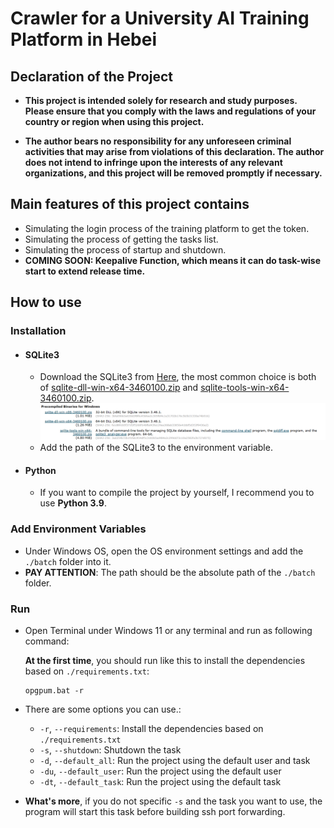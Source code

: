 # Crawler for a University AI Training Platform in Hebei

## Declaration of the Project

- **This project is intended solely for research and study purposes. Please ensure that you comply with the laws and
  regulations of your country or region when using this project.**

- **The author bears no responsibility for any unforeseen criminal activities that may arise from violations of this
  declaration. The author does not intend to infringe upon the interests of any relevant organizations, and this project
  will be removed promptly if necessary.**

## Main features of this project contains

- Simulating the login process of the training platform to get the token.
- Simulating the process of getting the tasks list.
- Simulating the process of startup and shutdown.
- **COMING SOON: Keepalive Function, which means it can do task-wise start to extend release time.**

## How to use

### Installation

- #### SQLite3
    - Download the SQLite3 from [Here](https://www.sqlite.org/download.html), the most common choice is both
      of [sqlite-dll-win-x64-3460100.zip](https://www.sqlite.org/download.html#:~:text=sqlite%2Ddll%2Dwin%2Dx64%2D3460100.zip)
      and [sqlite-tools-win-x64-3460100.zip](https://www.sqlite.org/2024/sqlite-tools-win-x64-3460100.zip).
      ![img.png](images/img.png)
    - Add the path of the SQLite3 to the environment variable.
- #### Python
    - If you want to compile the project by yourself, I recommend you to use **Python 3.9**.

### Add Environment Variables

- Under Windows OS, open the OS environment settings and add the `./batch` folder into it.
- **PAY ATTENTION**: The path should be the absolute path of the `./batch` folder.

### Run

- Open Terminal under Windows 11 or any terminal and run as following command:

  **At the first time**, you should run like this to install the dependencies based on `./requirements.txt`:
    ```shell
    opgpum.bat -r
    ```

- There are some options you can use.:
  - `-r`, `--requirements`: Install the dependencies based on `./requirements.txt`
  - `-s`, `--shutdown`: Shutdown the task
  - `-d`, `--default_all`: Run the project using the default user and task
  - `-du`, `--default_user`: Run the project using the default user
  - `-dt`, `--default_task`: Run the project using the default task
- **What's more**, if you do not specific `-s` and the task you want to use, the program will start
  this task before building ssh port forwarding.
